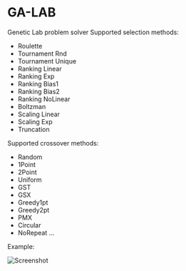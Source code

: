 # GA-LAB
 Genetic Lab problem solver
 Supported selection methods:
  - Roulette
  - Tournament Rnd
  - Tournament Unique
  - Ranking Linear
  - Ranking Exp
  - Ranking Bias1
  - Ranking Bias2
  - Ranking NoLinear
  - Boltzman
  - Scaling Linear
  - Scaling Exp
  - Truncation
		  
 Supported crossover methods:
  - Random
  - 1Point
  - 2Point
  - Uniform
  - GST
  - GSX
  - Greedy1pt
  - Greedy2pt
  - PMX
  - Circular
  - NoRepeat
  ...
 
 Example:
 
 ![Screenshot]()
